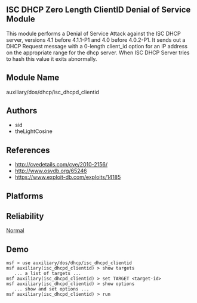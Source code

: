 ## ISC DHCP Zero Length ClientID Denial of Service Module

This module performs a Denial of Service Attack against the 
ISC DHCP server, versions 4.1 before 4.1.1-P1 and 4.0 before 
4.0.2-P1. It sends out a DHCP Request message with a 
0-length client_id option for an IP address on the 
appropriate range for the dhcp server. When ISC DHCP Server 
tries to hash this value it exits abnormally.


## Module Name
auxiliary/dos/dhcp/isc_dhcpd_clientid

## Authors
* sid
* theLightCosine


## References
* http://cvedetails.com/cve/2010-2156/
* http://www.osvdb.org/65246
* https://www.exploit-db.com/exploits/14185




## Platforms


## Reliability
[Normal](https://github.com/rapid7/metasploit-framework/wiki/Exploit-Ranking)

## Demo

```
msf > use auxiliary/dos/dhcp/isc_dhcpd_clientid
msf auxiliary(isc_dhcpd_clientid) > show targets
   ... a list of targets ...
msf auxiliary(isc_dhcpd_clientid) > set TARGET <target-id>
msf auxiliary(isc_dhcpd_clientid) > show options
   ... show and set options ...
msf auxiliary(isc_dhcpd_clientid) > run
```
    
    